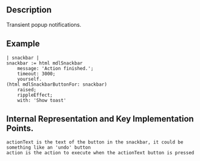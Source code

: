 Description
--------------------

Transient popup notifications.

Example
--------------------

	| snackbar |
	snackbar := html mdlSnackbar
		message: 'Action finished.';
		timeout: 3000;
		yourself.
	(html mdlSnackbarButtonFor: snackbar)
		raised;
		rippleEffect;
		with: 'Show toast'
		

Internal Representation and Key Implementation Points.
--------------------

	actionText is the text of the button in the snackbar, it could be something like an 'undo' button
	action is the action to execute when the actionText button is pressed